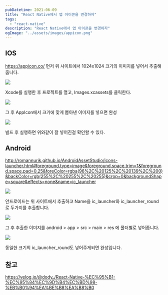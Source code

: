 ```yaml
---
pubDatetime: 2021-06-09
title: "React Native에서 앱 아이콘을 변경하자"
tags:
  - "react-native"
description: "React Native에서 앱 아이콘을 변경하자"
ogImage: "../assets/images/appicon.png"
---
```


## IOS

https://appicon.co/
먼저 위 사이트에서 1024x1024 크기의 이미지를 넣어서 추출해줍니다.

![](https://images.velog.io/images/hojin9622/post/3ecedb2a-330b-4889-9d11-b16437453ed0/Screen%20Shot%202021-06-09%20at%209.20.02%20AM.png)

Xcode를 실행한 후 프로젝트를 열고, Images.xcassets를 클릭한다.

![](https://images.velog.io/images/hojin9622/post/f760320e-aa28-4486-9cbc-0ea9dd8af04f/Screen%20Shot%202021-06-09%20at%209.20.14%20AM.png)

그 후 AppIcon에서 크기에 맞게 뽑아낸 이미지를 넣으면 완성

![](https://images.velog.io/images/hojin9622/post/9e0a81a9-36f6-4f0f-94c3-13feb4ecadae/simulator_screenshot_9C8EC1BB-2DC1-481B-BDA8-771789A32B9B.png)

빌드 후 실행하면 위와같이 잘 넣어진걸 확인할 수 있다.

## Android

http://romannurik.github.io/AndroidAssetStudio/icons-launcher.html#foreground.type=image&foreground.space.trim=1&foreground.space.pad=0.25&foreColor=rgba(96%2C%20125%2C%20139%2C%200)&backColor=rgb(255%2C%20255%2C%20255)&crop=0&backgroundShape=square&effects=none&name=ic_launcher

![](https://images.velog.io/images/hojin9622/post/e2c15672-257b-4246-be97-78731edc4381/Screen%20Shot%202021-06-09%20at%209.40.01%20AM.png)

안드로이드는 위 사이트에서 추출하고 Name을 ic_launcher와 ic_launcher_round로 두가지를 추출합니다.

![](https://images.velog.io/images/hojin9622/post/4b9bb0cf-23b8-4faf-b620-0a6847654521/Screen%20Shot%202021-06-09%20at%209.41.48%20AM.png)

그 후 추출한 이미지를 android > app > src > main > res 에 폴더별로 넣어줍니다.

![](https://images.velog.io/images/hojin9622/post/270df0f9-7f47-49b7-ab65-ec0c1697b8d8/Screen%20Shot%202021-06-09%20at%209.42.29%20AM.png)

동일한 크기의 ic_launcher_round도 넣어주게되면 완성입니다.

## 참고

https://velog.io/@dody_/React-Native-%EC%95%B1-%EC%95%84%EC%9D%B4%EC%BD%98-%EB%B0%94%EA%BE%B8%EA%B8%B0
